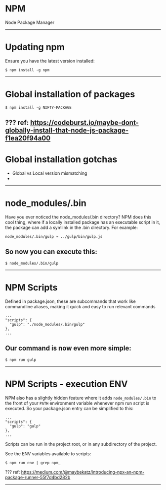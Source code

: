 # NPM 

Node Package Manager

---
# Updating npm

Ensure you have the latest version installed:
```
$ npm install -g npm
```
---
# Global installation of packages

```shell
$ npm install -g NIFTY-PACKAGE
```

???
ref: https://codeburst.io/maybe-dont-globally-install-that-node-js-package-f1ea20f94a00
---
# Global installation gotchas

* Global vs Local version mismatching
* 

---
# node_modules/.bin

Have you ever noticed the node_modules/.bin directory? NPM does this cool thing, where if a locally installed package has an executable script in it, the package can add a symlink in the .bin directory. For example:

    node_modules/.bin/gulp → ../gulp/bin/gulp.js

So now you can execute this:
--
```
$ node_modules/.bin/gulp
```
---
# NPM Scripts

Defined in package.json, these are subcommands that work like commandline aliases, making it quick and easy to run relevant commands

```
...
"scripts": {
  "gulp": "./node_modules/.bin/gulp"
},
...
```

Our command is now even more simple:
--
```shell
$ npm run gulp
```

---
# NPM Scripts - execution ENV

NPM also has a slightly hidden feature where it adds `node_modules/.bin` to the front of your `PATH` environment variable whenever npm run script is executed. So your package.json entry can be simplified to this:

```
...
"scripts": {
  "gulp": "gulp"
},
...
```

Scripts can be run in the project root, or in any subdirectory of the project.

See the ENV variables available to scripts:
```
$ npm run env | grep npm_
```
???
ref: https://medium.com/@maybekatz/introducing-npx-an-npm-package-runner-55f7d4bd282b

---




